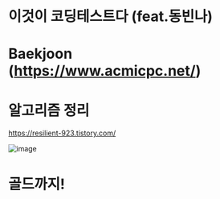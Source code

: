 # 이것이 코딩테스트다 (feat.동빈나)


# Baekjoon (https://www.acmicpc.net/)


# 알고리즘 정리
https://resilient-923.tistory.com/

![image](https://user-images.githubusercontent.com/64014651/106475863-c9290b80-64e9-11eb-8ca6-6a0cad10f8fe.png)
# 골드까지! 
